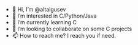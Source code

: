 - 👋 Hi, I’m @altaigusev
- 👀 I’m interested in C/Python/Java
- 🌱 I’m currently learning C
- 💞️ I’m looking to collaborate on some C projects
- 📫 How to reach me? I reach you if need.

<!---
altaigusev/altaigusev is a ✨ special ✨ repository because its `README.md` (this file) appears on your GitHub profile.
You can click the Preview link to take a look at your changes.
--->
